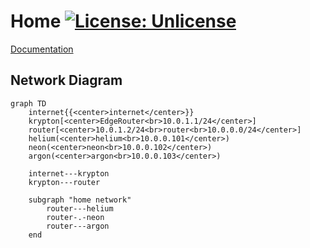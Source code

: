 # Home [![License: Unlicense](https://img.shields.io/badge/license-Unlicense-blue.svg)](LICENSE)

[Documentation](docs/README.md)

## Network Diagram

```mermaid
graph TD
    internet{{<center>internet</center>}}
    krypton[<center>EdgeRouter<br>10.0.1.1/24</center>]
    router[<center>10.0.1.2/24<br>router<br>10.0.0.0/24</center>]
    helium(<center>helium<br>10.0.0.101</center>)
    neon(<center>neon<br>10.0.0.102</center>)
    argon(<center>argon<br>10.0.0.103</center>)

    internet---krypton
    krypton---router

    subgraph "home network"
        router---helium
        router-.-neon
        router---argon
    end
```
